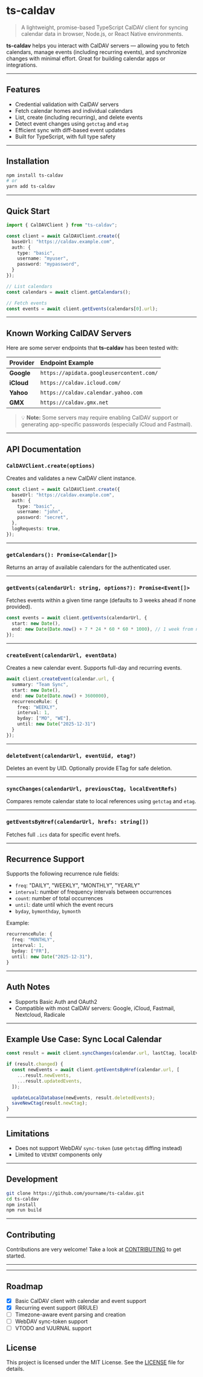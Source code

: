 # ts-caldav

> A lightweight, promise-based TypeScript CalDAV client for syncing calendar data in browser, Node.js, or React Native environments.

**ts-caldav** helps you interact with CalDAV servers — allowing you to fetch calendars, manage events (including recurring events), and synchronize changes with minimal effort. Great for building calendar apps or integrations.

---

## Features

- Credential validation with CalDAV servers
- Fetch calendar homes and individual calendars
- List, create (including recurring), and delete events
- Detect event changes using `getctag` and `etag`
- Efficient sync with diff-based event updates
- Built for TypeScript, with full type safety

---

## Installation

```bash
npm install ts-caldav
# or
yarn add ts-caldav
```

---

## Quick Start

```ts
import { CalDAVClient } from "ts-caldav";

const client = await CalDAVClient.create({
  baseUrl: "https://caldav.example.com",
  auth: {
    type: "basic",
    username: "myuser",
    password: "mypassword",
  }
});

// List calendars
const calendars = await client.getCalendars();

// Fetch events
const events = await client.getEvents(calendars[0].url);
```

---

## Known Working CalDAV Servers

Here are some server endpoints that **ts-caldav** has been tested with:

| Provider      | Endpoint Example |
|:--------------|:------------------|
| **Google**    | `https://apidata.googleusercontent.com/` |
| **iCloud**    | `https://caldav.icloud.com/` |
| **Yahoo**     | `https://caldav.calendar.yahoo.com` |
| **GMX**       | `https://caldav.gmx.net` |

> 💡 **Note:** Some servers may require enabling CalDAV support or generating app-specific passwords (especially iCloud and Fastmail).

---

## API Documentation

### `CalDAVClient.create(options)`

Creates and validates a new CalDAV client instance.

```ts
const client = await CalDAVClient.create({
  baseUrl: "https://caldav.example.com",
  auth: {
    type: "basic",
    username: "john",
    password: "secret",
  },
  logRequests: true,
});
```

---

### `getCalendars(): Promise<Calendar[]>`

Returns an array of available calendars for the authenticated user.

---

### `getEvents(calendarUrl: string, options?): Promise<Event[]>`

Fetches events within a given time range (defaults to 3 weeks ahead if none provided).

```ts
const events = await client.getEvents(calendarUrl, {
  start: new Date(),
  end: new Date(Date.now() + 7 * 24 * 60 * 60 * 1000), // 1 week from now
});
```

---

### `createEvent(calendarUrl, eventData)`

Creates a new calendar event. Supports full-day and recurring events.

```ts
await client.createEvent(calendar.url, {
  summary: "Team Sync",
  start: new Date(),
  end: new Date(Date.now() + 3600000),
  recurrenceRule: {
    freq: "WEEKLY",
    interval: 1,
    byday: ["MO", "WE"],
    until: new Date("2025-12-31")
  }
});
```

---

### `deleteEvent(calendarUrl, eventUid, etag?)`

Deletes an event by UID. Optionally provide ETag for safe deletion.

---

### `syncChanges(calendarUrl, previousCtag, localEventRefs)`

Compares remote calendar state to local references using `getctag` and `etag`.

---

### `getEventsByHref(calendarUrl, hrefs: string[])`

Fetches full `.ics` data for specific event hrefs.

---

## Recurrence Support

Supports the following recurrence rule fields:

- `freq`: "DAILY", "WEEKLY", "MONTHLY", "YEARLY"
- `interval`: number of frequency intervals between occurrences
- `count`: number of total occurrences
- `until`: date until which the event recurs
- `byday`, `bymonthday`, `bymonth`

Example:

```ts
recurrenceRule: {
  freq: "MONTHLY",
  interval: 1,
  byday: ["FR"],
  until: new Date("2025-12-31"),
}
```

---

## Auth Notes

- Supports Basic Auth and OAuth2
- Compatible with most CalDAV servers: Google, iCloud, Fastmail, Nextcloud, Radicale

---

## Example Use Case: Sync Local Calendar

```ts
const result = await client.syncChanges(calendar.url, lastCtag, localEventRefs);

if (result.changed) {
  const newEvents = await client.getEventsByHref(calendar.url, [
    ...result.newEvents,
    ...result.updatedEvents,
  ]);

  updateLocalDatabase(newEvents, result.deletedEvents);
  saveNewCtag(result.newCtag);
}
```

---

## Limitations

- Does not support WebDAV `sync-token` (use `getctag` diffing instead)
- Limited to `VEVENT` components only

---

## Development

```bash
git clone https://github.com/yourname/ts-caldav.git
cd ts-caldav
npm install
npm run build
```

---

## Contributing

Contributions are very welcome! Take a look at [CONTRIBUTING](./contributing.md) to get started.

---

---

## Roadmap

- [x] Basic CalDAV client with calendar and event support
- [x] Recurring event support (RRULE)
- [ ] Timezone-aware event parsing and creation
- [ ] WebDAV sync-token support
- [ ] VTODO and VJURNAL support

## License

This project is licensed under the MIT License. See the [LICENSE](./license.txt) file for details.
